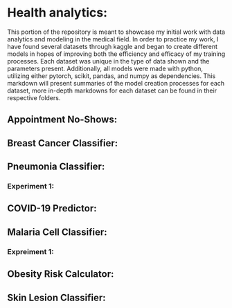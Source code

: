 # Health analytics:
This portion of the repository is meant to showcase my initial work with data analytics and modeling in the medical field. In order to practice my work, I have found several datasets through kaggle and began to create different models in hopes of improving both the efficiency and efficacy of my training processes. Each dataset was unique in the type of data shown and the parameters present. Additionally, all models were made with python, utilizing either pytorch, scikit, pandas, and numpy as dependencies. This markdown will present summaries of the model creation processes for each dataset, more in-depth markdowns for each dataset can be found in their respective folders.

## Appointment No-Shows:

## Breast Cancer Classifier:

## Pneumonia Classifier:
### Experiment 1:

## COVID-19 Predictor:

## Malaria Cell Classifier: 
### Expreiment 1: 

## Obesity Risk Calculator:

## Skin Lesion Classifier:
